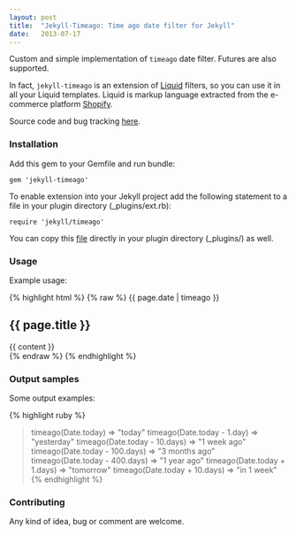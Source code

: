 ```yaml
---
layout: post
title:  "Jekyll-Timeago: Time ago date filter for Jekyll"
date:   2013-07-17
---
```


Custom and simple implementation of `timeago` date filter. Futures are also supported.

In fact, `jekyll-timeago` is an extension of <a href="https://github.com/Shopify/liquid" target="_blank">Liquid</a> filters, so you can use it in all your Liquid templates. Liquid is markup language extracted from the e-commerce platform <a href="http://www.shopify.com/" target="_blank">Shopify</a>.

Source code and bug tracking <a href="https://github.com/markets/jekyll-timeago" target="_blank">here</a>.

### Installation
Add this gem to your Gemfile and run bundle:

```
gem 'jekyll-timeago'
```

To enable extension into your Jekyll project add the following statement to a file in your plugin directory (_plugins/ext.rb):

```
require 'jekyll/timeago'
```

You can copy this [file](https://github.com/markets/jekyll-timeago/blob/master/lib/jekyll/timeago.rb) directly in your plugin directory (_plugins/) as well.

### Usage
Example usage:

{% highlight html %}
{% raw %}
<span>{{ page.date | timeago }}</span>
<h2>{{ page.title }}</h2>

<div class="post">
  {{ content }}
</div>
{% endraw %}
{% endhighlight %}

### Output samples
Some output examples:

{% highlight ruby %}
> timeago(Date.today)
=> "today"
> timeago(Date.today - 1.day)
=> "yesterday"
> timeago(Date.today - 10.days)
=> "1 week ago"
> timeago(Date.today - 100.days)
=> "3 months ago"
> timeago(Date.today - 400.days)
=> "1 year ago"
> timeago(Date.today + 1.days)
=> "tomorrow"
> timeago(Date.today + 10.days)
=> "in 1 week"
{% endhighlight %}

### Contributing
Any kind of idea, bug or comment are welcome.